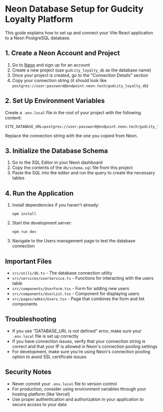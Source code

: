 # Neon Database Setup for Gudcity Loyalty Platform

This guide explains how to set up and connect your Vite React application to a Neon PostgreSQL database.

## 1. Create a Neon Account and Project

1. Go to [Neon](https://neon.tech) and sign up for an account
2. Create a new project (use `gudcity_loyalty_db` as the database name)
3. Once your project is created, go to the "Connection Details" section
4. Copy your connection string (it should look like `postgres://user:password@endpoint.neon.tech/gudcity_loyalty_db`)

## 2. Set Up Environment Variables

Create a `.env.local` file in the root of your project with the following content:

```
VITE_DATABASE_URL=postgres://user:password@endpoint.neon.tech/gudcity_loyalty_db
```

Replace the connection string with the one you copied from Neon.

## 3. Initialize the Database Schema

1. Go to the SQL Editor in your Neon dashboard
2. Copy the contents of the `db/schema.sql` file from this project
3. Paste the SQL into the editor and run the query to create the necessary tables

## 4. Run the Application

1. Install dependencies if you haven't already:
   ```
   npm install
   ```

2. Start the development server:
   ```
   npm run dev
   ```

3. Navigate to the Users management page to test the database connection

## Important Files

- `src/utils/db.ts` - The database connection utility
- `src/services/userService.ts` - Functions for interacting with the users table
- `src/components/UserForm.tsx` - Form for adding new users
- `src/components/UserList.tsx` - Component for displaying users
- `src/pages/admin/Users.tsx` - Page that combines the form and list components

## Troubleshooting

- If you see "DATABASE_URL is not defined" error, make sure your `.env.local` file is set up correctly
- If you have connection issues, verify that your connection string is correct and that your IP is allowed in Neon's connection pooling settings
- For development, make sure you're using Neon's connection pooling option to avoid SSL certificate issues

## Security Notes

- Never commit your `.env.local` file to version control
- For production, consider using environment variables through your hosting platform (like Vercel)
- Use proper authentication and authorization in your application to secure access to your data 